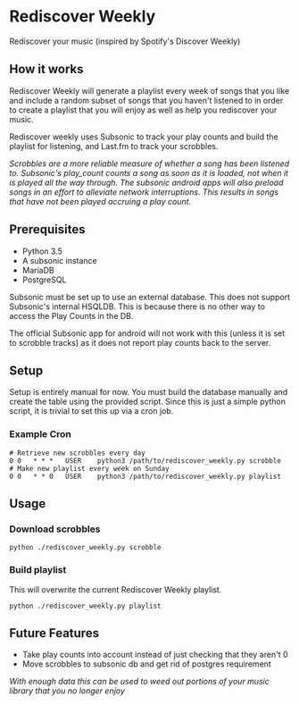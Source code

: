 # Rediscover Weekly
Rediscover your music (inspired by Spotify's Discover Weekly)

## How it works
Rediscover Weekly will generate a playlist every week of songs that you like and include a random subset of songs that
you haven't listened to in order to create a playlist that you will enjoy as well as help you rediscover your music.

Rediscover weekly uses Subsonic to track your play counts and build the playlist for listening, and Last.fm to track
your scrobbles.

*Scrobbles are a more reliable measure of whether a song has been listened to. Subsonic's play_count counts a song as
soon as it is loaded, not when it is played all the way through. The subsonic android apps will also preload songs in
an effort to alleviate network interruptions. This results in songs that have not been played accruing a play count.*

## Prerequisites
 - Python 3.5
 - A subsonic instance
 - MariaDB
 - PostgreSQL

Subsonic must be set up to use an external database. This does not support Subsonic's internal HSQLDB.
This is because there is no other way to access the Play Counts in the DB.

The official Subsonic app for android will not work with this (unless it is set to scrobble tracks) as it does not
report play counts back to the server.

## Setup
Setup is entirely manual for now. You must build the database manually and create the table using the provided script.
Since this is just a simple python script, it is trivial to set this up via a cron job.

### Example Cron
```
# Retrieve new scrobbles every day
0 0   * * *   USER    python3 /path/to/rediscover_weekly.py scrobble
# Make new playlist every week on Sunday
0 0   * * 0   USER    python3 /path/to/rediscover_weekly.py playlist
```

## Usage
### Download scrobbles
```
python ./rediscover_weekly.py scrobble
```

### Build playlist
This will overwrite the current Rediscover Weekly playlist.
```
python ./rediscover_weekly.py playlist
```

## Future Features
 - Take play counts into account instead of just checking that they aren't 0
 - Move scrobbles to subsonic db and get rid of postgres requirement

*With enough data this can be used to weed out portions of your music library that you no longer enjoy*

